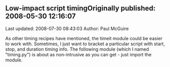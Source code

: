 ## Low-impact script timingOriginally published: 2008-05-30 12:16:07 
Last updated: 2008-07-30 08:43:03 
Author: Paul McGuire 
 
As other timing recipes have mentioned, the timeit module could be easier to work with.  Sometimes, I just want to bracket a particular script with start, stop, and duration timing info.  The following module (which I named "timing.py") is about as non-intrusive as you can get - just import the module.